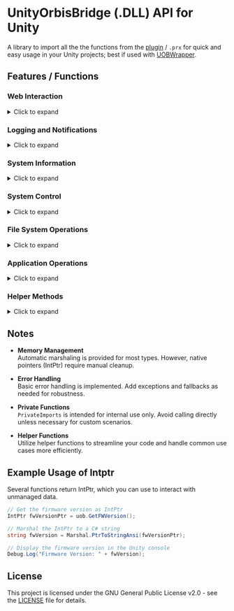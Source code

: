 # UnityOrbisBridge (.DLL) API for Unity
A library to import all the the functions from the [plugin](/source/plugin/) / `.prx` for quick and easy usage in your Unity projects; best if used with [UOBWrapper](/source/wrapper/UOBWrapper.cs).

## Features / Functions
### Web Interaction
<details>
  <summary>Click to expand</summary>
  
  - ```csharp
    void ResetDownloadVars()
    IntPtr GetDownloadInfo(string info)
    long GetDownloadError()
    void CancelDownload()
    IntPtr DownloadAsBytes(string url, out int size)
    ```
    
</details>

### Logging and Notifications
<details>
  <summary>Click to expand</summary>
  
  - ```csharp
    void PrintToConsole(const char *message, int type)
    void PrintAndLog(const char *message, int type, const char *file)
    void TextNotify(int type, string message)
    void ImageNotify(string imageURL, string message)
    ```

</details>

### System Information
<details>
  <summary>Click to expand</summary>
  
  - ```csharp
       IntPtr GetFWVersion()
       IntPtr GetConsoleType()
       int GetSystemLanguageID()
       IntPtr GetSystemLanguage()
    ```

</details>

### System Control
<details>
  <summary>Click to expand</summary>

  - ```csharp
    void SetTemperatureLimit(byte limit)
    IntPtr GetKeyboardInput(string title = "", string initialText = "")
    void AlarmBuzzer(int type)
    void RunCMDAsRoot(IntPtr function, IntPtr arg, int cwdMode)
    ```

</details>

### File System Operations
<details>
  <summary>Click to expand</summary>

  - ```csharp
    void WriteFile(string content, string file)
    void AppendFile(string content, string file)
    void MountRootDirectories()
    void InstallLocalPackage(string uri, string name, bool deleteAfter)
    void DownloadAndInstallPKG(string url, string name, string icon)
    ```

</details>

### Application Operations
<details>
  <summary>Click to expand</summary>

  - ```csharp
    bool IsFreeOfSandbox()
    void EnterSandbox()
    void BreakFromSandbox()
    void MountInSandbox(string systemPath, string mountName)
    void UnmountFromSandbox()
    void ExitApplication()
    ```

</details>

### Helper Methods
<details>
  <summary>Click to expand</summary>
  
  - ```csharp
    string GetDiskInfo(DiskInfo info)
    string GetDiskInfoAsFormattedText(DiskInfo info, Dictionary<DiskInfo, string> diskInfo)
    float? GetTemperature(Temperature temperature = Temperature.CPU, bool fahrenheit = false)
    void DownloadWebFile(string url, string path, string file, string extension, bool bgDL = false, string name = "NULL")
    void DownloadPkgFile(string url, string path, string file, bool bgDL = false, string name = "NULL")
    ```

</details> 
  
## Notes
- **Memory Management**  
  Automatic marshaling is provided for most types. However, native pointers (IntPtr) require manual cleanup.

- **Error Handling**  
  Basic error handling is implemented. Add exceptions and fallbacks as needed for robustness.

- **Private Functions**  
  `PrivateImports` is intended for internal use only. Avoid calling directly unless necessary for custom scenarios.

- **Helper Functions**  
  Utilize helper functions to streamline your code and handle common use cases more efficiently.

## Example Usage of Intptr
Several functions return IntPtr, which you can use to interact with unmanaged data.

```csharp
// Get the firmware version as IntPtr
IntPtr fwVersionPtr = uob.GetFWVersion();

// Marshal the IntPtr to a C# string
string fwVersion = Marshal.PtrToStringAnsi(fwVersionPtr);

// Display the firmware version in the Unity console
Debug.Log("Firmware Version: " + fwVersion);
```

## License
This project is licensed under the GNU General Public License v2.0 - see the [LICENSE](../../LICENSE) file for details.
